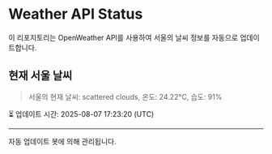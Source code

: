 
# Weather API Status

이 리포지토리는 OpenWeather API를 사용하여 서울의 날씨 정보를 자동으로 업데이트합니다.

## 현재 서울 날씨
> 서울의 현재 날씨: scattered clouds, 온도: 24.22°C, 습도: 91%

⏳ 업데이트 시간: 2025-08-07 17:23:20 (UTC)

---
자동 업데이트 봇에 의해 관리됩니다.

